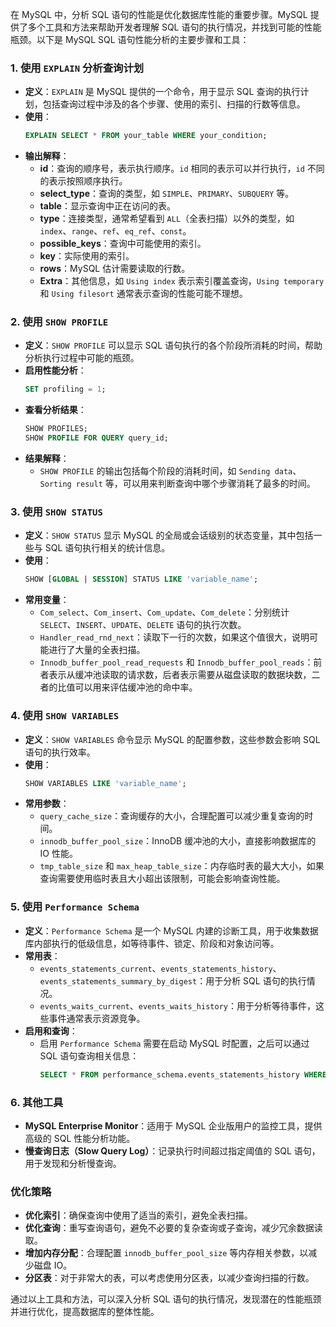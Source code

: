 在 MySQL 中，分析 SQL 语句的性能是优化数据库性能的重要步骤。MySQL 提供了多个工具和方法来帮助开发者理解 SQL 语句的执行情况，并找到可能的性能瓶颈。以下是 MySQL SQL 语句性能分析的主要步骤和工具：

### 1. **使用 `EXPLAIN` 分析查询计划**
- **定义**：`EXPLAIN` 是 MySQL 提供的一个命令，用于显示 SQL 查询的执行计划，包括查询过程中涉及的各个步骤、使用的索引、扫描的行数等信息。
- **使用**：
  ```sql
  EXPLAIN SELECT * FROM your_table WHERE your_condition;
  ```
- **输出解释**：
  - **id**：查询的顺序号，表示执行顺序。`id` 相同的表示可以并行执行，`id` 不同的表示按照顺序执行。
  - **select_type**：查询的类型，如 `SIMPLE`、`PRIMARY`、`SUBQUERY` 等。
  - **table**：显示查询中正在访问的表。
  - **type**：连接类型，通常希望看到 `ALL`（全表扫描）以外的类型，如 `index`、`range`、`ref`、`eq_ref`、`const`。
  - **possible_keys**：查询中可能使用的索引。
  - **key**：实际使用的索引。
  - **rows**：MySQL 估计需要读取的行数。
  - **Extra**：其他信息，如 `Using index` 表示索引覆盖查询，`Using temporary` 和 `Using filesort` 通常表示查询的性能可能不理想。

### 2. **使用 `SHOW PROFILE`**
- **定义**：`SHOW PROFILE` 可以显示 SQL 语句执行的各个阶段所消耗的时间，帮助分析执行过程中可能的瓶颈。
- **启用性能分析**：
  ```sql
  SET profiling = 1;
  ```
- **查看分析结果**：
  ```sql
  SHOW PROFILES; 
  SHOW PROFILE FOR QUERY query_id;
  ```
- **结果解释**：
  - `SHOW PROFILE` 的输出包括每个阶段的消耗时间，如 `Sending data`、`Sorting result` 等，可以用来判断查询中哪个步骤消耗了最多的时间。

### 3. **使用 `SHOW STATUS`**
- **定义**：`SHOW STATUS` 显示 MySQL 的全局或会话级别的状态变量，其中包括一些与 SQL 语句执行相关的统计信息。
- **使用**：
  ```sql
  SHOW [GLOBAL | SESSION] STATUS LIKE 'variable_name';
  ```
- **常用变量**：
  - `Com_select`、`Com_insert`、`Com_update`、`Com_delete`：分别统计 `SELECT`、`INSERT`、`UPDATE`、`DELETE` 语句的执行次数。
  - `Handler_read_rnd_next`：读取下一行的次数，如果这个值很大，说明可能进行了大量的全表扫描。
  - `Innodb_buffer_pool_read_requests` 和 `Innodb_buffer_pool_reads`：前者表示从缓冲池读取的请求数，后者表示需要从磁盘读取的数据块数，二者的比值可以用来评估缓冲池的命中率。

### 4. **使用 `SHOW VARIABLES`**
- **定义**：`SHOW VARIABLES` 命令显示 MySQL 的配置参数，这些参数会影响 SQL 语句的执行效率。
- **使用**：
  ```sql
  SHOW VARIABLES LIKE 'variable_name';
  ```
- **常用参数**：
  - `query_cache_size`：查询缓存的大小，合理配置可以减少重复查询的时间。
  - `innodb_buffer_pool_size`：InnoDB 缓冲池的大小，直接影响数据库的 IO 性能。
  - `tmp_table_size` 和 `max_heap_table_size`：内存临时表的最大大小，如果查询需要使用临时表且大小超出该限制，可能会影响查询性能。

### 5. **使用 `Performance Schema`**
- **定义**：`Performance Schema` 是一个 MySQL 内建的诊断工具，用于收集数据库内部执行的低级信息，如等待事件、锁定、阶段和对象访问等。
- **常用表**：
  - `events_statements_current`、`events_statements_history`、`events_statements_summary_by_digest`：用于分析 SQL 语句的执行情况。
  - `events_waits_current`、`events_waits_history`：用于分析等待事件，这些事件通常表示资源竞争。
- **启用和查询**：
  - 启用 `Performance Schema` 需要在启动 MySQL 时配置，之后可以通过 SQL 语句查询相关信息：
    ```sql
    SELECT * FROM performance_schema.events_statements_history WHERE THREAD_ID = 'your_thread_id';
    ```

### 6. **其他工具**
- **MySQL Enterprise Monitor**：适用于 MySQL 企业版用户的监控工具，提供高级的 SQL 性能分析功能。
- **慢查询日志（Slow Query Log）**：记录执行时间超过指定阈值的 SQL 语句，用于发现和分析慢查询。

### **优化策略**
- **优化索引**：确保查询中使用了适当的索引，避免全表扫描。
- **优化查询**：重写查询语句，避免不必要的复杂查询或子查询，减少冗余数据读取。
- **增加内存分配**：合理配置 `innodb_buffer_pool_size` 等内存相关参数，以减少磁盘 IO。
- **分区表**：对于非常大的表，可以考虑使用分区表，以减少查询扫描的行数。

通过以上工具和方法，可以深入分析 SQL 语句的执行情况，发现潜在的性能瓶颈并进行优化，提高数据库的整体性能。